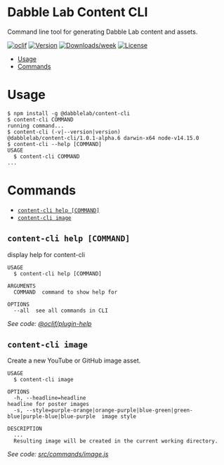 Dabble Lab Content CLI
===========

Command line tool for generating Dabble Lab content and assets.

[![oclif](https://img.shields.io/badge/cli-oclif-brightgreen.svg)](https://oclif.io)
[![Version](https://img.shields.io/npm/v/content-cli.svg)](https://npmjs.org/package/@dabblelab/content-cli)
[![Downloads/week](https://img.shields.io/npm/dw/content-cli.svg)](https://npmjs.org/package/@dabblelab/content-cli)
[![License](https://img.shields.io/npm/l/content-cli.svg)](https://github.com/dabblelab/content-cli/blob/master/package.json)

<!-- toc -->
* [Usage](#usage)
* [Commands](#commands)
<!-- tocstop -->
# Usage
<!-- usage -->
```sh-session
$ npm install -g @dabblelab/content-cli
$ content-cli COMMAND
running command...
$ content-cli (-v|--version|version)
@dabblelab/content-cli/1.0.1-alpha.6 darwin-x64 node-v14.15.0
$ content-cli --help [COMMAND]
USAGE
  $ content-cli COMMAND
...
```
<!-- usagestop -->
# Commands
<!-- commands -->
* [`content-cli help [COMMAND]`](#content-cli-help-command)
* [`content-cli image`](#content-cli-image)

## `content-cli help [COMMAND]`

display help for content-cli

```
USAGE
  $ content-cli help [COMMAND]

ARGUMENTS
  COMMAND  command to show help for

OPTIONS
  --all  see all commands in CLI
```

_See code: [@oclif/plugin-help](https://github.com/oclif/plugin-help/blob/v3.2.2/src/commands/help.ts)_

## `content-cli image`

Create a new YouTube or GitHub image asset.

```
USAGE
  $ content-cli image

OPTIONS
  -h, --headline=headline                                                                headline for poster images
  -s, --style=purple-orange|orange-purple|blue-green|green-blue|purple-blue|blue-purple  image style

DESCRIPTION
  ...
  Resulting image will be created in the current working directory.
```

_See code: [src/commands/image.js](https://github.com/dabblelab/content-cli/blob/v1.0.1-alpha.6/src/commands/image.js)_
<!-- commandsstop -->

